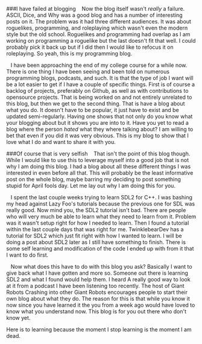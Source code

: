 ###I have failed at blogging
&nbsp;&nbsp;&nbsp;Now the blog itself wasn't *really* a failure. ASCII, Dice, and Why was a good blog and has a number of interesting posts on it.
The problem was it had three different audiences.
It was about roguelikes, programming, and roleplaying which wasn't even the modern style but the old school.
Roguelikes and programming had overlap as I am working on programming a roguelike but the last doesn't fit that well.
I could probably pick it back up but if I did then I would like to refocus it on roleplaying.
So yeah, this is my programming blog.

&nbsp;&nbsp;&nbsp;I have been approaching the end of my college course for a while now. 
There is one thing I have been seeing and been told on numerous programming blogs, podcasts, and such. 
It is that the type of job I want will be a lot easier to get if I have a couple of specific things. 
First is of course a backlog of projects, preferably on Github, as well as with contributions to opensource projects. 
That is being worked on and not entirely unrelated to this blog, but then we get to the second thing. 
That is have a blog about what you do. 
It doesn't have to be popular, it just have to exist and be updated semi-regularly. 
Having one shows that not only do you know what your blogging about but it shows you are into to it. 
Have you yet to read a blog where the person *hated* what they where talking about? 
I am willing to bet that even if you did it was very obvious. 
This is my blog to show that I love what I do and want to share it with you.

###Of course that is very selfish
&nbsp;&nbsp;&nbsp;That isn't the point of this blog though. 
While I would like to use this to leverage myself into a good job that is not why I am doing this blog. 
I had a blog about all these different things I was interested in even before all that. 
This will probably be the least informative post on the whole blog, maybe barring my deciding to post something stupid for April fools day. 
Let me lay out why I am doing this for you.

&nbsp;&nbsp;&nbsp;I spent the last couple weeks trying to learn SDL2 for C++. 
I was bashing my head against Lazy Foo's tutorials because the previous one for SDL was really good. 
Now mind you, the SDL2 tutorial isn't bad. 
There are people who will very much be able to learn what they need to learn from it. 
Problem was it wasn't setup right for how I needed to learn. 
Then I found a tutorial within the last couple days that was right for me. 
TwinklebearDev has a tutorial for SDL2 which just fit right with how I wanted to learn. 
I will be doing a post about SDL2 later as I still have something to finish. 
There is some self learning and modification of the code I ended up with from it that I want to do first.

&nbsp;&nbsp;&nbsp;Now what does this have to do with this blog you ask? 
Basically I want to give back what I have gotten and more so. 
Someone out there is learning SDL2 and what I found would help them. 
I heard A really good way to look at it from a podcast I have been listening too recently. 
The host of Giant Robots Crashing into other Giant Robots encourages people to start their own blog about what they do. 
The reason for this is that while you know it now since you have learned it the you from a week ago would have loved to know what you understand now. 
This blog is for you out there who don't know yet.

Here is to learning because the moment I stop learning is the moment I am dead.